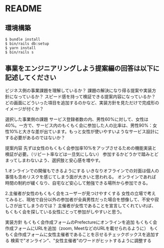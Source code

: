 # README

## 環境構築
```
$ bundle install
$ bin/rails db:setup
$ yarn install
$ bin/rails s
```

## 事業をエンジニアリングしよう提案編の回答は以下に記述してください


ビジネス側の事業課題を理解しているか？
課題の解決になり得る提案や実装方針になっているか？
スピード感を持って検証できる提案内容になっているか？
どの画面にどういった項目を追加するのかなど、実装方針を見ただけで完成形のイメージが付くか？

選択した事業側の課題
サービス登録者数の内、男性60%に対して、女性は40%。一方で、サービス内のもくもく会に参加した人の比率は、男性90%：女性10%と大きな差が出ています。もっと女性が使いやすいようなサービス設計にする必要があるのではないか？

提案内容
先ずは女性のもくもく会参加率10%をアップさせるための機能実装と検証が必要。（リピート率などは一旦気にしない）
参加するかどうかで踏みとどまってしまわないよう、選択肢と安心感を増やす。

1.オンラインでの開催もできるようにする
    いきなりオフラインでの対面は個人の事情も含めリスクを感じてしまう面が大きいと思われる。
    オンラインであれば時間の制約が緩くなり、自宅など安心して勉強できる場所から参加できる。

2.主催者が女性のもくもく会をユーザーが見つけやすくする
    女性の立場で考えてみると、現地で自分以外の参加者が全員男性だった場合を想像して、不安や寂しさが出てしまうのでは？
    主催者が女性であることを宣言してくれていれば、もくもく会を探している女性にとって参加がしやすいと思う。


実装方針
もくもく会作成フォームのPrefectureにオンラインを追加
もくもく会作成フォームにURLを追加（zoom, MeetなどのURLを載せられるように）
もくもく会作成フォームに女性主催者であることを示せるチェックボックスを追加する
検索で"オンライン"、"女性主催者"のワードがヒットするように調整する
